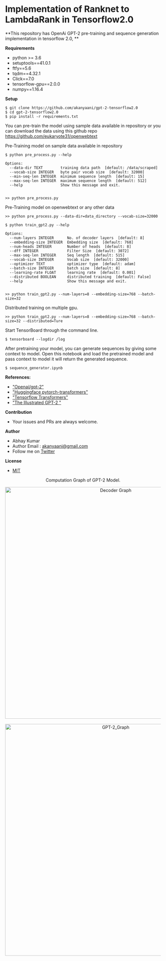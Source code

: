 # Implementation of Ranknet to LambdaRank in Tensorflow2.0

**This repository has OpenAi GPT-2 pre-training and sequence generation implementation in tensorflow 2.0, **


**Requirements**

*  python >= 3.6
*  setuptools==41.0.1
*  ftfy==5.6
*  tqdm==4.32.1
*  Click==7.0
*  tensorflow-gpu==2.0.0
*  numpy==1.16.4

**Setup**

```
$ git clone https://github.com/akanyaani/gpt-2-tensorflow2.0
$ cd gpt-2-tensorflow2.0
$ pip install -r requirements.txt
```

You can pre-train the model using sample data available in repository or you can download the data using this github repo https://github.com/eukaryote31/openwebtext

Pre-Training model on sample data available in repository
```
$ python pre_process.py --help

Options:
  --data-dir TEXT        training data path  [default: /data/scraped]
  --vocab-size INTEGER   byte pair vocab size  [default: 32000]
  --min-seq-len INTEGER  minimum sequence length  [default: 15]
  --max-seq-len INTEGER  maximum sequence length  [default: 512]
  --help                 Show this message and exit.
  
  
>> python pre_process.py
```

Pre-Training model on openwebtext or any other data

```
>> python pre_process.py --data-dir=data_directory --vocab-size=32000
```



```
$ python train_gpt2.py --help

Options:
  --num-layers INTEGER      No. of decoder layers  [default: 8]
  --embedding-size INTEGER  Embedding size  [default: 768]
  --num-heads INTEGER       Number of heads  [default: 8]
  --dff INTEGER             Filter Size  [default: 3072]
  --max-seq-len INTEGER     Seq length  [default: 515]
  --vocab-size INTEGER      Vocab size  [default: 32000]
  --optimizer TEXT          optimizer type  [default: adam]
  --batch-size INTEGER      batch size  [default: 8]
  --learning-rate FLOAT     learning rate  [default: 0.001]
  --distributed BOOLEAN     distributed training  [default: False]
  --help                    Show this message and exit.
  
  
>> python train_gpt2.py --num-layers=8 --embedding-size=768 --batch-size=32
```

Distributed training on multiple gpu.
```
>> python train_gpt2.py --num-layers=8 --embedding-size=768 --batch-size=32 --distributed=Ture
```

Start TensorBoard through the command line.
```
$ tensorboard --logdir /log
```

After pretraining your model, you can generate sequences by giving some context to model.
Open this notebook and load the pretrained model and pass context to model it will return the generated sequence.

```
$ sequence_generator.ipynb
```

**References:**

* ["Openai/gpt-2"](https://github.com/openai/gpt-2)
* ["Huggingface pytorch-transformers"](https://github.com/huggingface/pytorch-transformers)
* ["Tensorflow Transformers"](https://www.tensorflow.org/beta/tutorials/text/transformer)
* ["The Illustrated GPT-2 "](https://jalammar.github.io/illustrated-gpt2/)


**Contribution**

* Your issues and PRs are always welcome.

**Author**

* Abhay Kumar
* Author Email : akanyaani@gmail.com
* Follow me on [Twitter](https://twitter.com/akanyaani)

**License**

* [MIT](https://github.com/akanyaani/gpt-2-tensorflow2.0/blob/master/LICENSE)


<p align="center">
Computation Graph of GPT-2 Model.
</p>

<div align="center">
<img src="https://raw.githubusercontent.com/akanyaani/gpt-2-tensorflow2.0/master/images/GPT-2_Decoder.jpg" alt="Decoder Graph" height="750" width="700"/>
<div>
<br />          
<div align="center">
<img src="https://raw.githubusercontent.com/akanyaani/gpt-2-tensorflow2.0/master/images/GPT-2_Graph.jpg" alt="GPT-2_Graph" height="750" width="700"/>
<div>

